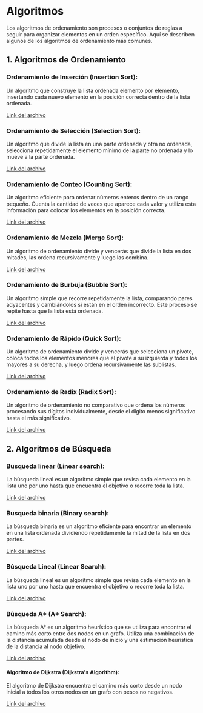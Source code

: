 # Algoritmos
Los algoritmos de ordenamiento son procesos o conjuntos de reglas a seguir para organizar elementos en un orden específico. Aquí se describen algunos de los algoritmos de ordenamiento más comunes.

## 1. Algoritmos de Ordenamiento

### Ordenamiento de Inserción (Insertion Sort):
Un algoritmo que construye la lista ordenada elemento por elemento, insertando cada nuevo elemento en la posición correcta dentro de la lista ordenada.

[Link del archivo](./sort-algorithms/insertion-sort.js "archivo")

### Ordenamiento de Selección (Selection Sort):
Un algoritmo que divide la lista en una parte ordenada y otra no ordenada, selecciona repetidamente el elemento mínimo de la parte no ordenada y lo mueve a la parte ordenada.

[Link del archivo](./sort-algorithms/selection-sort.js "archivo")

### Ordenamiento de Conteo (Counting Sort):
Un algoritmo eficiente para ordenar números enteros dentro de un rango pequeño. Cuenta la cantidad de veces que aparece cada valor y utiliza esta información para colocar los elementos en la posición correcta.

[Link del archivo](./sort-algorithms/counting-sort.js "archivo")

### Ordenamiento de Mezcla (Merge Sort):
Un algoritmo de ordenamiento divide y vencerás que divide la lista en dos mitades, las ordena recursivamente y luego las combina.

[Link del archivo](./sort-algorithms/merge-sort.js "archivo")  

### Ordenamiento de Burbuja (Bubble Sort):
Un algoritmo simple que recorre repetidamente la lista, comparando pares adyacentes y cambiándolos si están en el orden incorrecto. Este proceso se repite hasta que la lista está ordenada.

[Link del archivo](./sort-algorithms/bubble-sort.js "archivo")

### Ordenamiento de Rápido (Quick Sort):
Un algoritmo de ordenamiento divide y vencerás que selecciona un pivote, coloca todos los elementos menores que el pivote a su izquierda y todos los mayores a su derecha, y luego ordena recursivamente las sublistas.

[Link del archivo](./sort-algorithms/quick-sort.js "archivo")

### Ordenamiento de Radix (Radix Sort):
Un algoritmo de ordenamiento no comparativo que ordena los números procesando sus dígitos individualmente, desde el dígito menos significativo hasta el más significativo.

[Link del archivo](./sort-algorithms/radix-sort.js "archivo")

## 2. Algoritmos de Búsqueda

### Busqueda linear (Linear search):
La búsqueda lineal es un algoritmo simple que revisa cada elemento en la lista uno por uno hasta que encuentra el objetivo o recorre toda la lista.

[Link del archivo](./search-algorithms/linear-search.js "archivo")

### Busqueda binaria (Binary search):
La búsqueda binaria es un algoritmo eficiente para encontrar un elemento en una lista ordenada dividiendo repetidamente la mitad de la lista en dos partes.

[Link del archivo](./search-algorithms/binary-search.js "archivo")

### Búsqueda Lineal (Linear Search):
La búsqueda lineal es un algoritmo simple que revisa cada elemento en la lista uno por uno hasta que encuentra el objetivo o recorre toda la lista.

[Link del archivo](./search-algorithms/binary-search.js "archivo")

### Búsqueda A* (A* Search):
La búsqueda A* es un algoritmo heurístico que se utiliza para encontrar el camino más corto entre dos nodos en un grafo. Utiliza una combinación de la distancia acumulada desde el nodo de inicio y una estimación heurística de la distancia al nodo objetivo.

[Link del archivo](./search-algorithms/a-star-search.mjs "archivo")

#### Algoritmo de Dijkstra (Dijkstra's Algorithm):
El algoritmo de Dijkstra encuentra el camino más corto desde un nodo inicial a todos los otros nodos en un grafo con pesos no negativos.

[Link del archivo](./search-algorithms/dijkstra-search.js "archivo")
